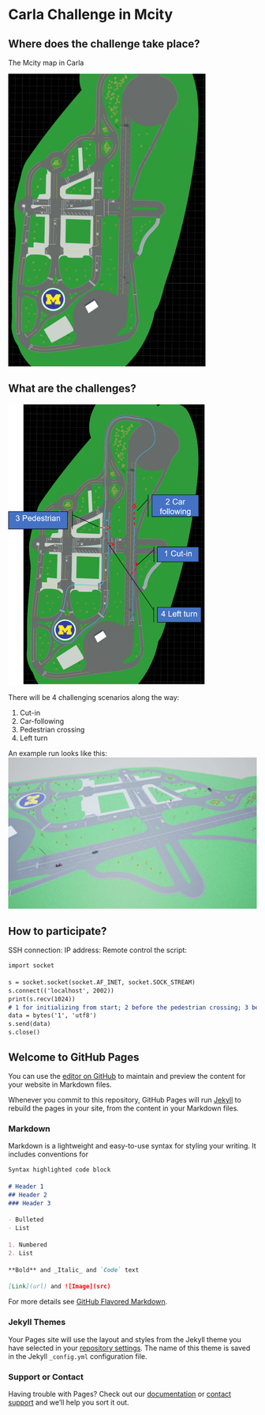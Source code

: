 # Carla Challenge in Mcity

## Where does the challenge take place?
The Mcity map in Carla

<img src="resource/Map.png" alt="drawing" width="400"/>



## What are the challenges?
<img src="resource/Route.png" alt="drawing" width="400"/>

There will be 4 challenging scenarios along the way:
1. Cut-in
2. Car-following
3. Pedestrian crossing
4. Left turn

An example run looks like this:
[![SampleRun](resource/videoclip.png)](https://www.youtube.com/watch?v=rw22kinHzqM)

## How to participate?
SSH connection:
IP address: 
Remote control the script:

```markdown
import socket

s = socket.socket(socket.AF_INET, socket.SOCK_STREAM)
s.connect(('localhost', 2002))
print(s.recv(1024))
# 1 for initializing from start; 2 before the pedestrian crossing; 3 before the left turn
data = bytes('1', 'utf8')
s.send(data)
s.close()
```


## Welcome to GitHub Pages

You can use the [editor on GitHub](https://github.com/yyab/mcityCarlaChallenge.github.io/edit/main/README.md) to maintain and preview the content for your website in Markdown files.

Whenever you commit to this repository, GitHub Pages will run [Jekyll](https://jekyllrb.com/) to rebuild the pages in your site, from the content in your Markdown files.

### Markdown

Markdown is a lightweight and easy-to-use syntax for styling your writing. It includes conventions for

```markdown
Syntax highlighted code block

# Header 1
## Header 2
### Header 3

- Bulleted
- List

1. Numbered
2. List

**Bold** and _Italic_ and `Code` text

[Link](url) and ![Image](src)
```

For more details see [GitHub Flavored Markdown](https://guides.github.com/features/mastering-markdown/).

### Jekyll Themes

Your Pages site will use the layout and styles from the Jekyll theme you have selected in your [repository settings](https://github.com/yyab/mcityCarlaChallenge.github.io/settings). The name of this theme is saved in the Jekyll `_config.yml` configuration file.

### Support or Contact

Having trouble with Pages? Check out our [documentation](https://docs.github.com/categories/github-pages-basics/) or [contact support](https://github.com/contact) and we’ll help you sort it out.
